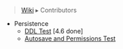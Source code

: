 > [Wiki](Home) ▸ Contributors

- Persistence
    - [DDL Test](./Contributors-:-Test-Plan-:-DDL) [4.6 done]
    - [Autosave and Permissions Test](./Contributors-:-Test-Plan-:-Autosave-and-Permissions)
